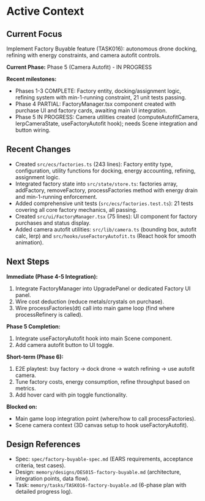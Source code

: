 # Active Context

## Current Focus

Implement Factory Buyable feature (TASK016): autonomous drone docking, refining with energy constraints, and camera autofit controls.

**Current Phase:** Phase 5 (Camera Autofit) - IN PROGRESS

**Recent milestones:**

- Phases 1-3 COMPLETE: Factory entity, docking/assignment logic, refining system with min-1-running constraint, 21 unit tests passing.
- Phase 4 PARTIAL: FactoryManager.tsx component created with purchase UI and factory cards, awaiting main UI integration.
- Phase 5 IN PROGRESS: Camera utilities created (computeAutofitCamera, lerpCameraState, useFactoryAutofit hook); needs Scene integration and button wiring.

## Recent Changes

- Created `src/ecs/factories.ts` (243 lines): Factory entity type, configuration, utility functions for docking, energy accounting, refining, assignment logic.
- Integrated factory state into `src/state/store.ts`: factories array, addFactory, removeFactory, processFactories method with energy drain and min-1-running enforcement.
- Added comprehensive unit tests (`src/ecs/factories.test.ts`): 21 tests covering all core factory mechanics, all passing.
- Created `src/ui/FactoryManager.tsx` (75 lines): UI component for factory purchases and status display.
- Added camera autofit utilities: `src/lib/camera.ts` (bounding box, autofit calc, lerp) and `src/hooks/useFactoryAutofit.ts` (React hook for smooth animation).

## Next Steps

**Immediate (Phase 4-5 Integration):**

1. Integrate FactoryManager into UpgradePanel or dedicated Factory UI panel.
2. Wire cost deduction (reduce metals/crystals on purchase).
3. Wire processFactories(dt) call into main game loop (find where processRefinery is called).

**Phase 5 Completion:**

1. Integrate useFactoryAutofit hook into main Scene component.
2. Add camera autofit button to UI toggle.

**Short-term (Phase 6):**

1. E2E playtest: buy factory → dock drone → watch refining → use autofit camera.
2. Tune factory costs, energy consumption, refine throughput based on metrics.
3. Add hover card with pin toggle functionality.

**Blocked on:**

- Main game loop integration point (where/how to call processFactories).
- Scene camera context (3D canvas setup to hook useFactoryAutofit).

## Design References

- Spec: `spec/factory-buyable-spec.md` (EARS requirements, acceptance criteria, test cases).
- Design: `memory/designs/DES015-factory-buyable.md` (architecture, integration points, data flow).
- Task: `memory/tasks/TASK016-factory-buyable.md` (6-phase plan with detailed progress log).

